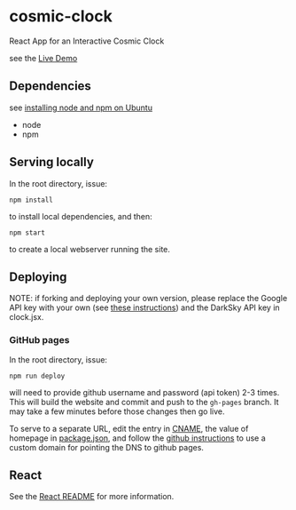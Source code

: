 # cosmic-clock
React App for an Interactive Cosmic Clock

see the [Live Demo](http://kecnry.github.io/cosmic-clock)

## Dependencies

see [installing node and npm on Ubuntu](https://tecadmin.net/install-latest-nodejs-npm-on-ubuntu/)

  * node
  * npm


## Serving locally

In the root directory, issue:

```
npm install
```

to install local dependencies, and then:

```
npm start
```

to create a local webserver running the site.


## Deploying

NOTE: if forking and deploying your own version, please replace the Google API key with your own (see [these instructions](https://www.npmjs.com/package/react-geosuggest)) and the DarkSky API key in clock.jsx.

### GitHub pages

In the root directory, issue:

```
npm run deploy
```

will need to provide github username and password (api token) 2-3 times.  This
will build the website and commit and push to the `gh-pages` branch.  It may take
a few minutes before those changes then go live.


To serve to a separate URL, edit the entry in [CNAME](./public/CNAME), the value of homepage in [package.json](./package.json), and follow the [github instructions](https://help.github.com/articles/using-a-custom-domain-with-github-pages/) to use a custom domain for pointing the DNS to github pages.


## React

See the [React README](README_REACT.md) for more information.

